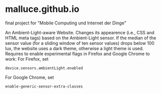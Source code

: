 # malluce.github.io
final project for "Mobile Computing und Internet der Dinge"

An Ambient-Light-aware Website. Changes its appearence (i.e., CSS and HTML meta tags) based on the Ambient-Light sensor. If the median of the sensor value (for a sliding window of ten sensor values) drops below 100 lux, the website uses a dark theme, otherwise a light theme is used.
Requires to enable experimental flags in Firefox and Google Chrome to work:
For Firefox, set
```
device.sensors.ambientLight.enabled
```
For Google Chrome, set

```
enable-generic-sensor-extra-classes
```
